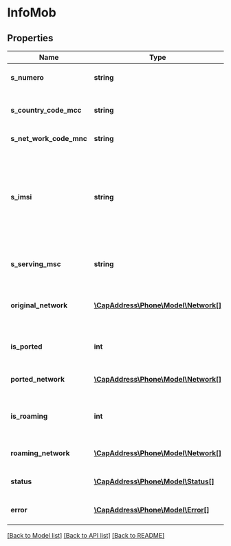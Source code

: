# InfoMob

## Properties
Name | Type | Description | Notes
------------ | ------------- | ------------- | -------------
**s_numero** | **string** | Le numéro du mobile testé. | [optional] 
**s_country_code_mcc** | **string** | Code du pays du réseau courant. | [optional] 
**s_net_work_code_mnc** | **string** | Code du réseau. | [optional] 
**s_imsi** | **string** | International Mobile Subscriber Identity, utilisé pour identifier de façon unique l’utilisateur d’un réseau mobile. | [optional] 
**s_serving_msc** | **string** | Serving mobile switching center. | [optional] 
**original_network** | [**\CapAddress\Phone\Model\Network[]**](Network.md) | Informations sur l’opérateur d’origine du mobile. | [optional] 
**is_ported** | **int** | Changement d’opérateur. 1 : Oui, 0 : Non. | [optional] 
**ported_network** | [**\CapAddress\Phone\Model\Network[]**](Network.md) | Informations sur le nouvel opérateur. | [optional] 
**is_roaming** | **int** | En déplacement à l’étranger. 1 : Oui, 0 : Non. | [optional] 
**roaming_network** | [**\CapAddress\Phone\Model\Network[]**](Network.md) | Réseau utilisé à l’étranger. | [optional] 
**status** | [**\CapAddress\Phone\Model\Status[]**](Status.md) | Informations sur l’état de la requête. | [optional] 
**error** | [**\CapAddress\Phone\Model\Error[]**](Error.md) | Informations sur l’état de la requête. | [optional] 

[[Back to Model list]](../README.md#documentation-for-models) [[Back to API list]](../README.md#documentation-for-api-endpoints) [[Back to README]](../README.md)


